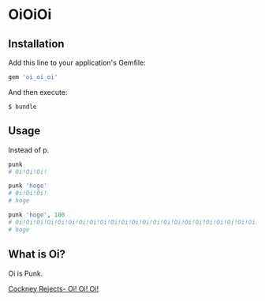 # OiOiOi

## Installation

Add this line to your application's Gemfile:

```ruby
gem 'oi_oi_oi'
```

And then execute:

    $ bundle

## Usage

Instead of p.

```ruby
punk
# Oi!Oi!Oi!

punk 'hoge'
# Oi!Oi!Oi!
# hoge

punk 'hoge', 100
# Oi!Oi!Oi!Oi!Oi!Oi!Oi!Oi!Oi!Oi!Oi!Oi!Oi!Oi!Oi!Oi!Oi!Oi!Oi!Oi!Oi!Oi!Oi!Oi!Oi!Oi!Oi!Oi!Oi!Oi!Oi!Oi!Oi!Oi!Oi!Oi!Oi!Oi!Oi!Oi!Oi!Oi!Oi!Oi!Oi!Oi!Oi!Oi!Oi!Oi!Oi!Oi!Oi!Oi!Oi!Oi!Oi!Oi!Oi!Oi!Oi!Oi!Oi!Oi!Oi!Oi!Oi!Oi!Oi!Oi!Oi!Oi!Oi!Oi!Oi!Oi!Oi!Oi!Oi!Oi!Oi!Oi!Oi!Oi!Oi!Oi!Oi!Oi!Oi!Oi!Oi!Oi!Oi!Oi!Oi!Oi!Oi!Oi!Oi!Oi!Oi!Oi!Oi!Oi!Oi!Oi!Oi!Oi!Oi!Oi!Oi!Oi!Oi!Oi!Oi!Oi!Oi!Oi!Oi!Oi!Oi!Oi!Oi!Oi!Oi!Oi!Oi!Oi!Oi!Oi!Oi!Oi!Oi!Oi!Oi!Oi!Oi!Oi!Oi!Oi!Oi!Oi!Oi!Oi!Oi!Oi!Oi!Oi!Oi!Oi!Oi!Oi!Oi!Oi!Oi!Oi!Oi!Oi!Oi!Oi!Oi!Oi!Oi!Oi!Oi!Oi!Oi!Oi!Oi!Oi!Oi!Oi!Oi!Oi!Oi!Oi!Oi!Oi!Oi!Oi!Oi!Oi!Oi!Oi!Oi!Oi!Oi!Oi!Oi!Oi!Oi!Oi!Oi!Oi!Oi!Oi!Oi!Oi!Oi!Oi!Oi!Oi!Oi!Oi!Oi!Oi!Oi!Oi!Oi!Oi!Oi!Oi!Oi!Oi!Oi!Oi!Oi!Oi!Oi!Oi!Oi!Oi!Oi!Oi!Oi!Oi!Oi!Oi!Oi!Oi!Oi!Oi!Oi!Oi!Oi!Oi!Oi!Oi!Oi!Oi!Oi!Oi!Oi!Oi!Oi!Oi!Oi!Oi!Oi!Oi!Oi!Oi!Oi!Oi!Oi!Oi!Oi!Oi!Oi!Oi!Oi!Oi!Oi!Oi!Oi!Oi!Oi!Oi!Oi!Oi!Oi!Oi!Oi!Oi!Oi!Oi!Oi!Oi!Oi!Oi!Oi!Oi!Oi!Oi!Oi!Oi!Oi!Oi!Oi!Oi!Oi!Oi!Oi!Oi!Oi!Oi!Oi!Oi!Oi!Oi!
# hoge
```

## What is Oi?

Oi is Punk.

[Cockney Rejects- Oi! Oi! Oi!](https://www.youtube.com/watch?v=XWLU76o5rEI)
